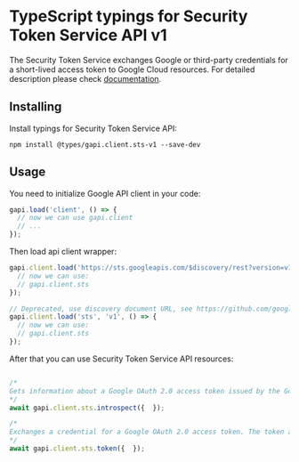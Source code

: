 # TypeScript typings for Security Token Service API v1

The Security Token Service exchanges Google or third-party credentials for a short-lived access token to Google Cloud resources.
For detailed description please check [documentation](http://cloud.google.com/iam/docs/workload-identity-federation).

## Installing

Install typings for Security Token Service API:

```
npm install @types/gapi.client.sts-v1 --save-dev
```

## Usage

You need to initialize Google API client in your code:

```typescript
gapi.load('client', () => {
  // now we can use gapi.client
  // ...
});
```

Then load api client wrapper:

```typescript
gapi.client.load('https://sts.googleapis.com/$discovery/rest?version=v1', () => {
  // now we can use:
  // gapi.client.sts
});
```

```typescript
// Deprecated, use discovery document URL, see https://github.com/google/google-api-javascript-client/blob/master/docs/reference.md#----gapiclientloadname----version----callback--
gapi.client.load('sts', 'v1', () => {
  // now we can use:
  // gapi.client.sts
});
```



After that you can use Security Token Service API resources: <!-- TODO: make this work for multiple namespaces -->

```typescript

/*
Gets information about a Google OAuth 2.0 access token issued by the Google Cloud [Security Token Service API](https://cloud.google.com/iam/docs/reference/sts/rest).
*/
await gapi.client.sts.introspect({  });

/*
Exchanges a credential for a Google OAuth 2.0 access token. The token asserts an external identity within an identity pool, or it applies a Credential Access Boundary to a Google access token. Note that workforce pools do not support Credential Access Boundary at the moment. When you call this method, do not send the `Authorization` HTTP header in the request. This method does not require the `Authorization` header, and using the header can cause the request to fail.
*/
await gapi.client.sts.token({  });
```
